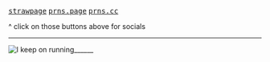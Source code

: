 
[<kbd>strawpage</kbd>](https://walkingc0rpze-pc.straw.page/)  [<kbd>prns.page</kbd>](https://en.pronouns.page/@veiledsecrets)  [<kbd>prns.cc</kbd>](https://pronouns.cc/@ANTI-HERO.)

^ click on those buttons above for socials

---

![I keep on running______](https://github.com/user-attachments/assets/d39bc642-5d5a-44e2-9122-c653d4df9cbe)
